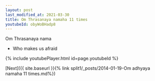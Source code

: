 ```yaml
---
layout: post
last_modified_at: 2021-03-30
title: Om Thrasanaya namaha 11 times
youtubeId: obyWoBHadp8
---
```

 
 
Om Thrasanaya nama 
 
 -  Who makes us afraid 
 
  
 
  
 
 
 
 
 
 


{% include youtubePlayer.html id=page.youtubeId %}
 
[Next]({{ site.baseurl }}{% link  split1/_posts/2014-01-19-Om adhyaya namaha 11 times.md%})
 
